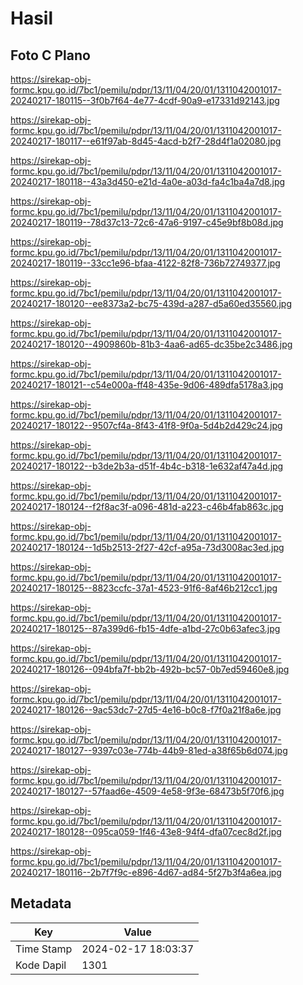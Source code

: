 # Hasil

## Foto C Plano

https://sirekap-obj-formc.kpu.go.id/7bc1/pemilu/pdpr/13/11/04/20/01/1311042001017-20240217-180115--3f0b7f64-4e77-4cdf-90a9-e17331d92143.jpg

https://sirekap-obj-formc.kpu.go.id/7bc1/pemilu/pdpr/13/11/04/20/01/1311042001017-20240217-180117--e61f97ab-8d45-4acd-b2f7-28d4f1a02080.jpg

https://sirekap-obj-formc.kpu.go.id/7bc1/pemilu/pdpr/13/11/04/20/01/1311042001017-20240217-180118--43a3d450-e21d-4a0e-a03d-fa4c1ba4a7d8.jpg

https://sirekap-obj-formc.kpu.go.id/7bc1/pemilu/pdpr/13/11/04/20/01/1311042001017-20240217-180119--78d37c13-72c6-47a6-9197-c45e9bf8b08d.jpg

https://sirekap-obj-formc.kpu.go.id/7bc1/pemilu/pdpr/13/11/04/20/01/1311042001017-20240217-180119--33cc1e96-bfaa-4122-82f8-736b72749377.jpg

https://sirekap-obj-formc.kpu.go.id/7bc1/pemilu/pdpr/13/11/04/20/01/1311042001017-20240217-180120--ee8373a2-bc75-439d-a287-d5a60ed35560.jpg

https://sirekap-obj-formc.kpu.go.id/7bc1/pemilu/pdpr/13/11/04/20/01/1311042001017-20240217-180120--4909860b-81b3-4aa6-ad65-dc35be2c3486.jpg

https://sirekap-obj-formc.kpu.go.id/7bc1/pemilu/pdpr/13/11/04/20/01/1311042001017-20240217-180121--c54e000a-ff48-435e-9d06-489dfa5178a3.jpg

https://sirekap-obj-formc.kpu.go.id/7bc1/pemilu/pdpr/13/11/04/20/01/1311042001017-20240217-180122--9507cf4a-8f43-41f8-9f0a-5d4b2d429c24.jpg

https://sirekap-obj-formc.kpu.go.id/7bc1/pemilu/pdpr/13/11/04/20/01/1311042001017-20240217-180122--b3de2b3a-d51f-4b4c-b318-1e632af47a4d.jpg

https://sirekap-obj-formc.kpu.go.id/7bc1/pemilu/pdpr/13/11/04/20/01/1311042001017-20240217-180124--f2f8ac3f-a096-481d-a223-c46b4fab863c.jpg

https://sirekap-obj-formc.kpu.go.id/7bc1/pemilu/pdpr/13/11/04/20/01/1311042001017-20240217-180124--1d5b2513-2f27-42cf-a95a-73d3008ac3ed.jpg

https://sirekap-obj-formc.kpu.go.id/7bc1/pemilu/pdpr/13/11/04/20/01/1311042001017-20240217-180125--8823ccfc-37a1-4523-91f6-8af46b212cc1.jpg

https://sirekap-obj-formc.kpu.go.id/7bc1/pemilu/pdpr/13/11/04/20/01/1311042001017-20240217-180125--87a399d6-fb15-4dfe-a1bd-27c0b63afec3.jpg

https://sirekap-obj-formc.kpu.go.id/7bc1/pemilu/pdpr/13/11/04/20/01/1311042001017-20240217-180126--094bfa7f-bb2b-492b-bc57-0b7ed59460e8.jpg

https://sirekap-obj-formc.kpu.go.id/7bc1/pemilu/pdpr/13/11/04/20/01/1311042001017-20240217-180126--9ac53dc7-27d5-4e16-b0c8-f7f0a21f8a6e.jpg

https://sirekap-obj-formc.kpu.go.id/7bc1/pemilu/pdpr/13/11/04/20/01/1311042001017-20240217-180127--9397c03e-774b-44b9-81ed-a38f65b6d074.jpg

https://sirekap-obj-formc.kpu.go.id/7bc1/pemilu/pdpr/13/11/04/20/01/1311042001017-20240217-180127--57faad6e-4509-4e58-9f3e-68473b5f70f6.jpg

https://sirekap-obj-formc.kpu.go.id/7bc1/pemilu/pdpr/13/11/04/20/01/1311042001017-20240217-180128--095ca059-1f46-43e8-94f4-dfa07cec8d2f.jpg

https://sirekap-obj-formc.kpu.go.id/7bc1/pemilu/pdpr/13/11/04/20/01/1311042001017-20240217-180116--2b7f7f9c-e896-4d67-ad84-5f27b3f4a6ea.jpg


## Metadata

| Key        | Value               |
| ---------- | ------------------- |
| Time Stamp | 2024-02-17 18:03:37 |
| Kode Dapil | 1301                |



